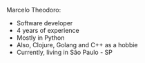 Marcelo Theodoro:
- Software developer
- 4 years of experience
- Mostly in Python
- Also, Clojure, Golang and C++ as a hobbie
- Currently, living in São Paulo - SP
